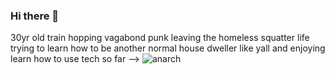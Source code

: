 ### Hi there 👋

30yr old train hopping vagabond punk leaving the homeless squatter life trying to learn how to be another normal house dweller like yall and enjoying learn how to use tech so far
-->
![anarch](https://github.com/ThrashNVD/ThrashNVD/assets/122816944/d3dbbca7-2618-4c1b-9c78-95a950a13b62)
